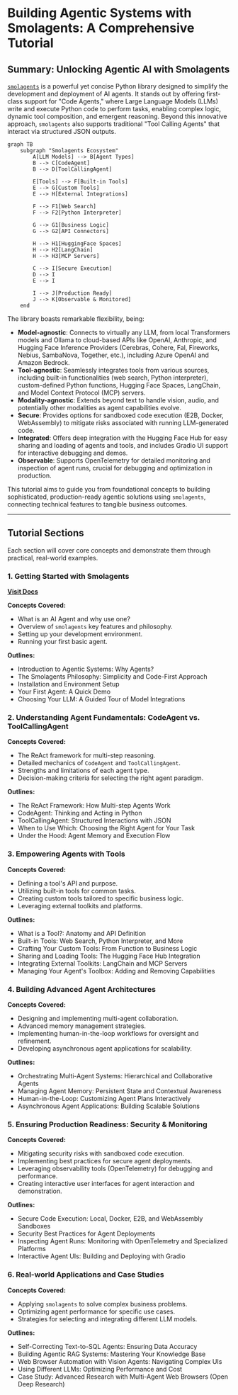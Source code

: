 # Building Agentic Systems with Smolagents: A Comprehensive Tutorial

## Summary: Unlocking Agentic AI with Smolagents

[`smolagents`](https://github.com/huggingface/smolagents) is a powerful yet concise Python library designed to simplify the development and deployment of AI agents. It stands out by offering first-class support for "Code Agents," where Large Language Models (LLMs) write and execute Python code to perform tasks, enabling complex logic, dynamic tool composition, and emergent reasoning. Beyond this innovative approach, `smolagents` also supports traditional "Tool Calling Agents" that interact via structured JSON outputs.

```mermaid
graph TB
    subgraph "Smolagents Ecosystem"
        A[LLM Models] --> B[Agent Types]
        B --> C[CodeAgent]
        B --> D[ToolCallingAgent]
        
        E[Tools] --> F[Built-in Tools]
        E --> G[Custom Tools]
        E --> H[External Integrations]
        
        F --> F1[Web Search]
        F --> F2[Python Interpreter]
        
        G --> G1[Business Logic]
        G --> G2[API Connectors]
        
        H --> H1[HuggingFace Spaces]
        H --> H2[LangChain]
        H --> H3[MCP Servers]
        
        C --> I[Secure Execution]
        D --> I
        E --> I
        
        I --> J[Production Ready]
        J --> K[Observable & Monitored]
    end
```

The library boasts remarkable flexibility, being:
*   **Model-agnostic**: Connects to virtually any LLM, from local Transformers models and Ollama to cloud-based APIs like OpenAI, Anthropic, and Hugging Face Inference Providers (Cerebras, Cohere, Fal, Fireworks, Nebius, SambaNova, Together, etc.), including Azure OpenAI and Amazon Bedrock.
*   **Tool-agnostic**: Seamlessly integrates tools from various sources, including built-in functionalities (web search, Python interpreter), custom-defined Python functions, Hugging Face Spaces, LangChain, and Model Context Protocol (MCP) servers.
*   **Modality-agnostic**: Extends beyond text to handle vision, audio, and potentially other modalities as agent capabilities evolve.
*   **Secure**: Provides options for sandboxed code execution (E2B, Docker, WebAssembly) to mitigate risks associated with running LLM-generated code.
*   **Integrated**: Offers deep integration with the Hugging Face Hub for easy sharing and loading of agents and tools, and includes Gradio UI support for interactive debugging and demos.
*   **Observable**: Supports OpenTelemetry for detailed monitoring and inspection of agent runs, crucial for debugging and optimization in production.

This tutorial aims to guide you from foundational concepts to building sophisticated, production-ready agentic solutions using `smolagents`, connecting technical features to tangible business outcomes.

---

## Tutorial Sections

Each section will cover core concepts and demonstrate them through practical, real-world examples.

### 1. Getting Started with Smolagents

**[Visit Docs](./01.md)**

**Concepts Covered:**
*   What is an AI Agent and why use one?
*   Overview of `smolagents` key features and philosophy.
*   Setting up your development environment.
*   Running your first basic agent.

**Outlines:**
*   Introduction to Agentic Systems: Why Agents?
*   The Smolagents Philosophy: Simplicity and Code-First Approach
*   Installation and Environment Setup
*   Your First Agent: A Quick Demo
*   Choosing Your LLM: A Guided Tour of Model Integrations

### 2. Understanding Agent Fundamentals: CodeAgent vs. ToolCallingAgent

**Concepts Covered:**
*   The ReAct framework for multi-step reasoning.
*   Detailed mechanics of `CodeAgent` and `ToolCallingAgent`.
*   Strengths and limitations of each agent type.
*   Decision-making criteria for selecting the right agent paradigm.

**Outlines:**
*   The ReAct Framework: How Multi-step Agents Work
*   CodeAgent: Thinking and Acting in Python
*   ToolCallingAgent: Structured Interactions with JSON
*   When to Use Which: Choosing the Right Agent for Your Task
*   Under the Hood: Agent Memory and Execution Flow

### 3. Empowering Agents with Tools

**Concepts Covered:**
*   Defining a tool's API and purpose.
*   Utilizing built-in tools for common tasks.
*   Creating custom tools tailored to specific business logic.
*   Leveraging external toolkits and platforms.

**Outlines:**
*   What is a Tool?: Anatomy and API Definition
*   Built-in Tools: Web Search, Python Interpreter, and More
*   Crafting Your Custom Tools: From Function to Business Logic
*   Sharing and Loading Tools: The Hugging Face Hub Integration
*   Integrating External Toolkits: LangChain and MCP Servers
*   Managing Your Agent's Toolbox: Adding and Removing Capabilities

### 4. Building Advanced Agent Architectures

**Concepts Covered:**
*   Designing and implementing multi-agent collaboration.
*   Advanced memory management strategies.
*   Implementing human-in-the-loop workflows for oversight and refinement.
*   Developing asynchronous agent applications for scalability.

**Outlines:**
*   Orchestrating Multi-Agent Systems: Hierarchical and Collaborative Agents
*   Managing Agent Memory: Persistent State and Contextual Awareness
*   Human-in-the-Loop: Customizing Agent Plans Interactively
*   Asynchronous Agent Applications: Building Scalable Solutions

### 5. Ensuring Production Readiness: Security & Monitoring

**Concepts Covered:**
*   Mitigating security risks with sandboxed code execution.
*   Implementing best practices for secure agent deployments.
*   Leveraging observability tools (OpenTelemetry) for debugging and performance.
*   Creating interactive user interfaces for agent interaction and demonstration.

**Outlines:**
*   Secure Code Execution: Local, Docker, E2B, and WebAssembly Sandboxes
*   Security Best Practices for Agent Deployments
*   Inspecting Agent Runs: Monitoring with OpenTelemetry and Specialized Platforms
*   Interactive Agent UIs: Building and Deploying with Gradio

### 6. Real-world Applications and Case Studies

**Concepts Covered:**
*   Applying `smolagents` to solve complex business problems.
*   Optimizing agent performance for specific use cases.
*   Strategies for selecting and integrating different LLM models.

**Outlines:**
*   Self-Correcting Text-to-SQL Agents: Ensuring Data Accuracy
*   Building Agentic RAG Systems: Mastering Your Knowledge Base
*   Web Browser Automation with Vision Agents: Navigating Complex UIs
*   Using Different LLMs: Optimizing Performance and Cost
*   Case Study: Advanced Research with Multi-Agent Web Browsers (Open Deep Research)